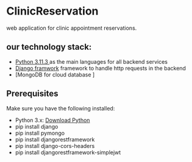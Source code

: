 # ClinicReservation
web application for clinic appointment reservations.

## our technology stack:
- [Python  3.11.3 ](https://www.python.org/downloads) as the main languages for all backend services
- [Django framwork](https://www.djangoproject.com/start/) framework to handle http requests in the backend
- [MongoDB for cloud database ]

## Prerequisites

Make sure you have the following installed:
- Python 3.x: [Download Python](https://www.python.org/downloads/)
- pip install django
- pip install pymongo
- pip install djangorestframework
- pip install django-cors-headers
- pip install djangorestframework-simplejwt
